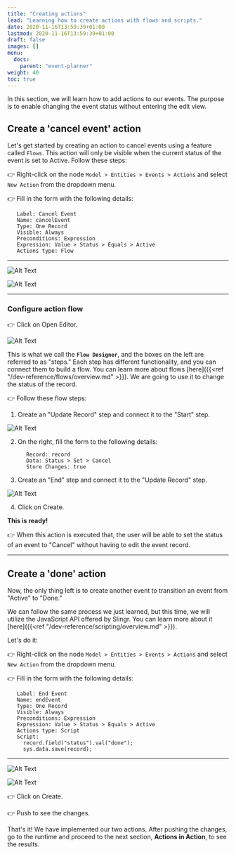 ```yaml
---
title: "Creating actions"
lead: "Learning how to create actions with flows and scripts."
date: 2020-11-16T13:59:39+01:00
lastmod: 2020-11-16T13:59:39+01:00
draft: false
images: []
menu:
  docs:
    parent: "event-planner"
weight: 40
toc: true
---
```


In this section, we will learn how to add actions to our events. The purpose is to enable changing the event status without entering the edit view. 

## Create a 'cancel event' action

Let's get started by creating an action to cancel events using a feature called ``Flows``. This action will only be visible when the current status of the event is set to Active. Follow these steps:

👉 Right-click on the node `Model > Entities > Events > Actions` and select `New Action` from the dropdown menu.

👉 Fill in the form with the following details:

       Label: Cancel Event
       Name: cancelEvent
       Type: One Record
       Visible: Always
       Preconditions: Expression
       Expression: Value > Status > Equals > Active
       Actions type: Flow

---

![Alt Text](https://pmslingr.github.io/slingrDoc/images/vendor/event-planner/creating-actions/ww_event_planner_cancel_event_action.png)

![Alt Text](https://pmslingr.github.io/slingrDoc/images/vendor/event-planner/creating-actions/ww_event_planner_cancel_event_action_2.png)

---
### Configure action flow

👉 Click on Open Editor.

![Alt Text](https://pmslingr.github.io/slingrDoc/images/vendor/event-planner/creating-actions/ww_event_planner_flow_editor.png)

This is what we call the **``Flow Designer``**, and the boxes on the left are referred to as "steps." Each step has different functionality, and you can connect them to build a flow. You can learn more about flows [here]({{<ref "/dev-reference/flows/overview.md" >}}). We are going to use it to change the status of the record.

👉 Follow these flow steps:

1. Create an "Update Record" step and connect it to the "Start" step.

![Alt Text](https://pmslingr.github.io/slingrDoc/images/vendor/event-planner/creating-actions/ww_event_planner_update_record_step.png)

2. On the right, fill the form to the following details:

```   
      Record: record
      Data: Status > Set > Cancel
      Store Changes: true
```

3. Create an "End" step and connect it to the "Update Record" step. 

![Alt Text](https://pmslingr.github.io/slingrDoc/images/vendor/event-planner/creating-actions/cc.png)

4. Click on Create.

**This is ready!**

👉 When this action is executed that, the user will be able to set the status of an event to "Cancel" without having to edit the event record.

---

## Create a 'done' action

Now, the only thing left is to create another event to transition an event from "Active" to "Done." 

We can follow the same process we just learned, but this time, we will utilize the JavaScript API offered by Slingr. You can learn more about it [here]({{<ref "/dev-reference/scripting/overview.md" >}}).

Let's do it:

👉 Right-click on the node ``Model > Entities > Events > Actions`` and select ``New Action`` from the dropdown menu.

👉 Fill in the form with the following details:

       Label: End Event
       Name: endEvent
       Type: One Record
       Visible: Always
       Preconditions: Expression
       Expression: Value > Status > Equals > Active
       Actions type: Script
       Script:
         record.field("status").val("done");
         sys.data.save(record);
         
---

![Alt Text](https://pmslingr.github.io/slingrDoc/images/vendor/event-planner/creating-actions/ccc.png)

![Alt Text](https://pmslingr.github.io/slingrDoc/images/vendor/event-planner/creating-actions/cccc.png)

👉 Click on Create.

👉 Push to see the changes.

That's it! We have implemented our two actions. After pushing the changes, go to the runtime and proceed to the next section, **Actions in Action**, to see the results.
